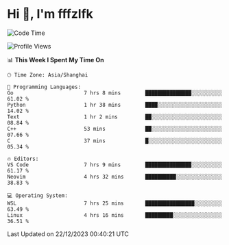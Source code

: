 # Hi 👋, I'm fffzlfk

<!--START_SECTION:waka-->
![Code Time](http://img.shields.io/badge/Code%20Time-632%20hrs%2030%20mins-blue)

![Profile Views](http://img.shields.io/badge/Profile%20Views-0-blue)

📊 **This Week I Spent My Time On** 

```text
🕑︎ Time Zone: Asia/Shanghai

💬 Programming Languages: 
Go                       7 hrs 8 mins        ███████████████░░░░░░░░░░   61.02 % 
Python                   1 hr 38 mins        ████░░░░░░░░░░░░░░░░░░░░░   14.02 % 
Text                     1 hr 2 mins         ██░░░░░░░░░░░░░░░░░░░░░░░   08.84 % 
C++                      53 mins             ██░░░░░░░░░░░░░░░░░░░░░░░   07.66 % 
C                        37 mins             █░░░░░░░░░░░░░░░░░░░░░░░░   05.34 % 

🔥 Editors: 
VS Code                  7 hrs 9 mins        ███████████████░░░░░░░░░░   61.17 % 
Neovim                   4 hrs 32 mins       ██████████░░░░░░░░░░░░░░░   38.83 % 

💻 Operating System: 
WSL                      7 hrs 25 mins       ████████████████░░░░░░░░░   63.49 % 
Linux                    4 hrs 16 mins       █████████░░░░░░░░░░░░░░░░   36.51 % 
```


 Last Updated on 22/12/2023 00:40:21 UTC
<!--END_SECTION:waka-->
